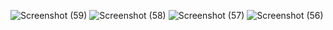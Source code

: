 ![Screenshot (59)](https://github.com/user-attachments/assets/e3cb36c8-8492-4f92-a3dd-4b340cdd7e9e)
![Screenshot (58)](https://github.com/user-attachments/assets/ca433451-775f-4e22-8eb1-770db0ba478f)
![Screenshot (57)](https://github.com/user-attachments/assets/d6b19bc0-9839-4e91-8f20-8134cb1745b7)
![Screenshot (56)](https://github.com/user-attachments/assets/66e32ff6-6250-4a74-a83c-45a1024c132f)
